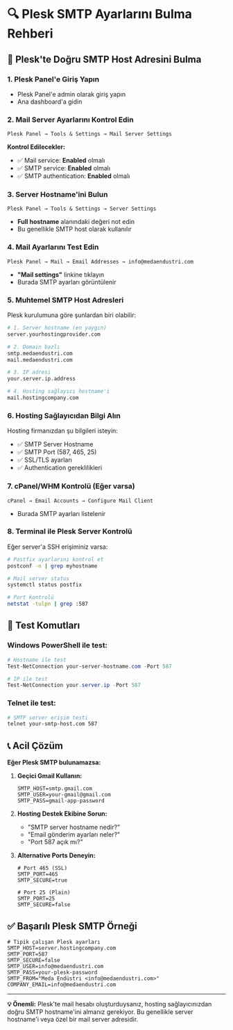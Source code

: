 # 🔍 Plesk SMTP Ayarlarını Bulma Rehberi

## 📧 Plesk'te Doğru SMTP Host Adresini Bulma

### 1. **Plesk Panel'e Giriş Yapın**
- Plesk Panel'e admin olarak giriş yapın
- Ana dashboard'a gidin

### 2. **Mail Server Ayarlarını Kontrol Edin**
```
Plesk Panel → Tools & Settings → Mail Server Settings
```

**Kontrol Edilecekler:**
- ✅ Mail service: **Enabled** olmalı
- ✅ SMTP service: **Enabled** olmalı  
- ✅ SMTP authentication: **Enabled** olmalı

### 3. **Server Hostname'ini Bulun**
```
Plesk Panel → Tools & Settings → Server Settings
```
- **Full hostname** alanındaki değeri not edin
- Bu genellikle SMTP host olarak kullanılır

### 4. **Mail Ayarlarını Test Edin**
```
Plesk Panel → Mail → Email Addresses → info@medaendustri.com
```
- **"Mail settings"** linkine tıklayın
- Burada SMTP ayarları görüntülenir

### 5. **Muhtemel SMTP Host Adresleri**

Plesk kurulumuna göre şunlardan biri olabilir:

```bash
# 1. Server hostname (en yaygın)
server.yourhostingprovider.com

# 2. Domain bazlı
smtp.medaendustri.com
mail.medaendustri.com

# 3. IP adresi
your.server.ip.address

# 4. Hosting sağlayıcı hostname'i
mail.hostingcompany.com
```

### 6. **Hosting Sağlayıcıdan Bilgi Alın**

Hosting firmanızdan şu bilgileri isteyin:
- ✅ SMTP Server Hostname
- ✅ SMTP Port (587, 465, 25)
- ✅ SSL/TLS ayarları
- ✅ Authentication gereklilikleri

### 7. **cPanel/WHM Kontrolü** (Eğer varsa)

```
cPanel → Email Accounts → Configure Mail Client
```
- Burada SMTP ayarları listelenir

### 8. **Terminal ile Plesk Server Kontrolü**

Eğer server'a SSH erişiminiz varsa:

```bash
# Postfix ayarlarını kontrol et
postconf -n | grep myhostname

# Mail server status
systemctl status postfix

# Port kontrolü
netstat -tulpn | grep :587
```

## 🧪 Test Komutları

### Windows PowerShell ile test:
```powershell
# Hostname ile test
Test-NetConnection your-server-hostname.com -Port 587

# IP ile test  
Test-NetConnection your.server.ip -Port 587
```

### Telnet ile test:
```bash
# SMTP server erişim testi
telnet your-smtp-host.com 587
```

## 📞 Acil Çözüm

**Eğer Plesk SMTP bulunamazsa:**

1. **Geçici Gmail Kullanın:**
   ```env
   SMTP_HOST=smtp.gmail.com
   SMTP_USER=your-gmail@gmail.com  
   SMTP_PASS=gmail-app-password
   ```

2. **Hosting Destek Ekibine Sorun:**
   - "SMTP server hostname nedir?"
   - "Email gönderim ayarları neler?"
   - "Port 587 açık mı?"

3. **Alternative Ports Deneyin:**
   ```env
   # Port 465 (SSL)
   SMTP_PORT=465
   SMTP_SECURE=true
   
   # Port 25 (Plain)
   SMTP_PORT=25
   SMTP_SECURE=false
   ```

## ✅ Başarılı Plesk SMTP Örneği

```env
# Tipik çalışan Plesk ayarları
SMTP_HOST=server.hostingcompany.com
SMTP_PORT=587
SMTP_SECURE=false
SMTP_USER=info@medaendustri.com
SMTP_PASS=your-plesk-password
SMTP_FROM="Meda Endüstri <info@medaendustri.com>"
COMPANY_EMAIL=info@medaendustri.com
```

---

**💡 Önemli:** Plesk'te mail hesabı oluşturduysanız, hosting sağlayıcınızdan doğru SMTP hostname'ini almanız gerekiyor. Bu genellikle server hostname'i veya özel bir mail server adresidir.
